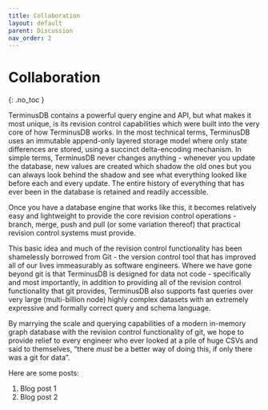 ```yaml
---
title: Collaboration
layout: default
parent: Discussion
nav_order: 2
---
```

# Collaboration

{: .no_toc }

TerminusDB contains a powerful query engine and API, but what makes it most unique, is its revision control capabilities which were built into the very core of how TerminusDB works. In the most technical terms, TerminusDB uses an immutable append-only layered storage model where only state differences are stored, using a succinct delta-encoding mechanism. In simple terms, TerminusDB never changes anything - whenever you update the database, new values are created which shadow the old ones but you can always look behind the shadow and see what everything looked like before each and every update. The entire history of everything that has ever been in the database is retained and readily accessible.

Once you have a database engine that works like this, it becomes relatively easy and lightweight to provide the core revision control operations - branch, merge, push and pull (or some variation thereof) that practical revision control systems must provide.

This basic idea and much of the revision control functionality has been shamelessly borrowed from Git - the version control tool that has improved all of our lives immeasurably as software engineers. Where we have gone beyond git is that TerminusDB is designed for data not code - specifically and most importantly, in addition to providing all of the revision control functionality that git provides, TerminusDB also supports fast queries over very large (multi-billion node) highly complex datasets with an extremely expressive and formally correct query and schema language.

By marrying the scale and querying capabilities of a modern in-memory graph database with the revision control functionality of git, we hope to provide relief to every engineer who ever looked at a pile of huge CSVs and said to themselves, “there *must* be a better way of doing this, if only there was a git for data”.

Here are some posts:

1. Blog post 1
2. Blog post 2
